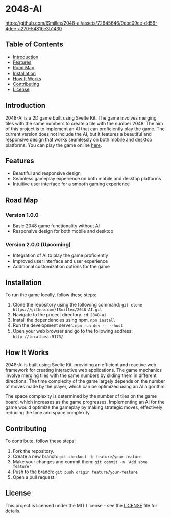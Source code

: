 # 2048-AI

https://github.com/ISmillex/2048-ai/assets/72645646/9ebc09ce-dd56-4dee-a270-5481be3b1430

## Table of Contents
- [Introduction](#introduction)
- [Features](#features)
- [Road Map](#road-map)
- [Installation](#installation)
- [How It Works](#how-it-works)
- [Contributing](#contributing)
- [License](#license)

## Introduction
2048-AI is a 2D game built using Svelte Kit. The game involves merging tiles with the same numbers to create a tile with the number 2048. The aim of this project is to implement an AI that can proficiently play the game. The current version does not include the AI, but it features a beautiful and responsive design that works seamlessly on both mobile and desktop platforms. You can play the game online [here](https://archyn.com.tr/games/2048).

## Features
- Beautiful and responsive design
- Seamless gameplay experience on both mobile and desktop platforms
- Intuitive user interface for a smooth gaming experience

## Road Map
### Version 1.0.0
- Basic 2048 game functionality without AI
- Responsive design for both mobile and desktop

### Version 2.0.0 (Upcoming)
- Integration of AI to play the game proficiently
- Improved user interface and user experience
- Additional customization options for the game

## Installation
To run the game locally, follow these steps:

1. Clone the repository using the following command: `git clone https://github.com/ISmillex/2048-AI.git`
2. Navigate to the project directory. `cd 2048-ai`
3. Install the dependencies using npm. `npm install`
4. Run the development server: `npm run dev -- --host`
5. Open your web browser and go to the following address: `http://localhost:5173/`

## How It Works
2048-AI is built using Svelte Kit, providing an efficient and reactive web framework for creating interactive web applications. The game mechanics involve merging tiles with the same numbers by sliding them in different directions. The time complexity of the game largely depends on the number of moves made by the player, which can be optimized using an AI algorithm.

The space complexity is determined by the number of tiles on the game board, which increases as the game progresses. Implementing an AI for the game would optimize the gameplay by making strategic moves, effectively reducing the time and space complexity.

## Contributing
To contribute, follow these steps:

1. Fork the repository.
2. Create a new branch: `git checkout -b feature/your-feature`
3. Make your changes and commit them: `git commit -m 'Add some feature'`
4. Push to the branch: `git push origin feature/your-feature`
5. Open a pull request.

## License
This project is licensed under the MIT License - see the [LICENSE](LICENSE) file for details.
